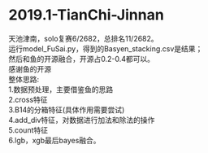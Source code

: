 # 2019.1-TianChi-Jinnan
天池津南，solo复赛6/2682，总排名11/2682。  
运行model_FuSai.py，得到的Basyen_stacking.csv是结果；  
然后和鱼的开源融合，开源占0.2-0.4都可以。   
感谢鱼的开源    
整体思路:  
1.数据预处理，主要借鉴鱼的思路    
2.cross特征    
3.B14的分箱特征(具体作用需要尝试)    
4.add_div特征，对数据进行加法和除法的操作  
5.count特征    
6.lgb，xgb最后bayes融合。        
